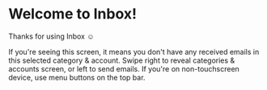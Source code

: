 # Welcome to Inbox!

Thanks for using Inbox ☺️

If you're seeing this screen, it means you don't have any received emails in this selected category & account. Swipe right to reveal categories & accounts screen, or left to send emails. If you're on non-touchscreen device, use menu buttons on the top bar.
